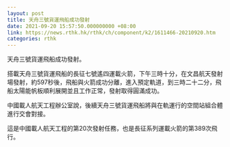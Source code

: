 ```yaml
---
layout: post
title: 天舟三號貨運飛船成功發射
date: 2021-09-20 15:57:50.000000000 +08:00
link: https://news.rthk.hk/rthk/ch/component/k2/1611466-20210920.htm
categories: rthk
---
```


天舟三號貨運飛船成功發射。

搭載天舟三號貨運飛船的長征七號遙四運載火箭，下午三時十分，在文昌航天發射場發射，約597秒後，飛船與火箭成功分離，進入預定軌道，到三時二十二分，飛船太陽能帆板順利展開並且工作正常，發射取得圓滿成功。

中國載人航天工程辦公室說，後續天舟三號貨運飛船將與在軌運行的空間站組合體進行交會對接。

這是中國載人航天工程的第20次發射任務，也是長征系列運載火箭的第389次飛行。
